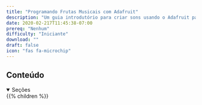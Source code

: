 ```yaml
---
title: "Programando Frutas Musicais com Adafruit"
description: "Um guia introdutório para criar sons usando o Adafruit para aprender sobre hardware"
date: 2020-02-217T11:45:38-07:00
prereq: "Nenhum"
difficulty: "Iniciante"
download: ""
draft: false
icon: "fas fa-microchip"
---
```


## Conteúdo

<details open>
<summary>Seções</summary>
{{% children %}}
</details>
